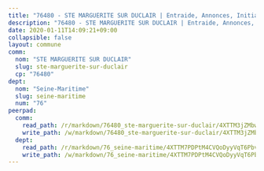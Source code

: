 ```yaml
---
title: "76480 - STE MARGUERITE SUR DUCLAIR | Entraide, Annonces, Initiatives"
description: "76480 - STE MARGUERITE SUR DUCLAIR | Entraide, Annonces, Initiatives"
date: 2020-01-11T14:09:21+09:00
collapsible: false
layout: commune
comm:
  nom: "STE MARGUERITE SUR DUCLAIR"
  slug: ste-marguerite-sur-duclair
  cp: "76480"
dept:
  nom: "Seine-Maritime"
  slug: seine-maritime
  num: "76"
peerpad:
  comm:
    read_path: /r/markdown/76480_ste-marguerite-sur-duclair/4XTTM3jZMbwNaJnot8J5rybMpWZVqLngVF9YHMAi31Bx9SH37
    write_path: /w/markdown/76480_ste-marguerite-sur-duclair/4XTTM3jZMbwNaJnot8J5rybMpWZVqLngVF9YHMAi31Bx9SH37-K3TgTejxdcKjcuKKTWJSSZ7BqmxwfLCeJTUoM7PtHbpDHsCeTpWj5SJKba9kUYYnkfkhjchas8cHCH8zGFPy3efPmzwAqQgd2ZPmG48itRdkRFRyEFoH7KJYuvP3Ba3iACFNhSgR
  dept:
    read_path: /r/markdown/76_seine-maritime/4XTTM7PDPtM4CVQoDyyVqT6Pbvj1SVtndpXJdTDsc7xwdMTdt
    write_path: /w/markdown/76_seine-maritime/4XTTM7PDPtM4CVQoDyyVqT6Pbvj1SVtndpXJdTDsc7xwdMTdt-K3TgUmo7Qwp8ZQz8qKFjC8WCY27ypEpX2c8BXeSV9rrPY1zRZn2SrYwkBXF8VnHkcepiXsccFfKHYuT2JNgSMXxLRaUGRu6o5B3BB15nZxEho97cTz3yC4eRTX4hZM1hcyAZrn8r
---
```


